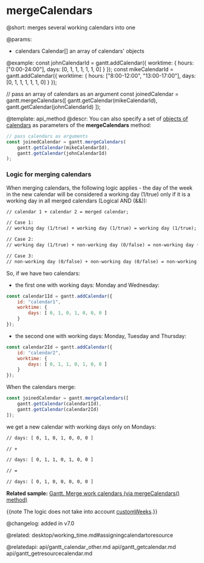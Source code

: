 mergeCalendars
=============

@short: merges several working calendars into one

@params:
- calendars		Calendar[]		an array of calendars' objects

@example:
const johnCalendarId = gantt.addCalendar({
    worktime: {
        hours: ["0:00-24:00"],
        days: [0, 1, 1, 1, 1, 1, 0]
    }
});
const mikeCalendarId = gantt.addCalendar({
    worktime: {
        hours: ["8:00-12:00", "13:00-17:00"],
        days: [0, 1, 1, 1, 1, 1, 0]
    }
});

// pass an array of calendars as an argument
const joinedCalendar = gantt.mergeCalendars([
    gantt.getCalendar(mikeCalendarId),
    gantt.getCalendar(johnCalendarId)
]);

@template:	api_method
@descr:
You can also specify a set of [objects of calendars](api/gantt_calendar_other.md) as parameters of the **mergeCalendars** method:

~~~js
// pass calendars as arguments
const joinedCalendar = gantt.mergeCalendars(
    gantt.getCalendar(mikeCalendarId),
    gantt.getCalendar(johnCalendarId)
);
~~~

### Logic for merging calendars

When merging calendars, the following logic applies - the day of the week in the new calendar will be considered a working day (1/true) only if it is a working day in all merged calendars (Logical AND (&&)):

~~~html
// calendar 1 + calendar 2 = merged calendar;

// Case 1: 
// working day (1/true) + working day (1/true) = working day (1/true);

// Case 2: 
// working day (1/true) + non-working day (0/false) = non-working day (0/false);

// Case 3: 
// non-working day (0/false) + non-working day (0/false) = non-working day (0/false);
~~~

So, if we have two calendars:

- the first one with working days: Monday and Wednesday:

~~~js
const calendar1Id = gantt.addCalendar({
    id: "calendar1",
    worktime: {
        days: [ 0, 1, 0, 1, 0, 0, 0 ]
    }
});
~~~

- the second one with working days: Monday, Tuesday and Thursday:

~~~js
const calendar2Id = gantt.addCalendar({
    id: "calendar2",
    worktime: {
        days: [ 0, 1, 1, 0, 1, 0, 0 ]
    }
});
~~~

When the calendars merge:

~~~js
const joinedCalendar = gantt.mergeCalendars([
    gantt.getCalendar(calendar1Id),
    gantt.getCalendar(calendar2Id)
]);
~~~

we get a new calendar with working days only on Mondays:

~~~html
// days: [ 0, 1, 0, 1, 0, 0, 0 ]

// +

// days: [ 0, 1, 1, 0, 1, 0, 0 ]

// =

// days: [ 0, 1, 0, 0, 0, 0, 0 ]
~~~

**Related sample:** [Gantt. Merge work calendars (via mergeCalendars() method)](https://snippet.dhtmlx.com/56vubu7a)

{{note The logic does not take into account [customWeeks](api/gantt_addcalendar.md).}}

@changelog: added in v7.0

@related: desktop/working_time.md#assigningcalendartoresource

@relatedapi: api/gantt_calendar_other.md
api/gantt_getcalendar.md
api/gantt_getresourcecalendar.md
